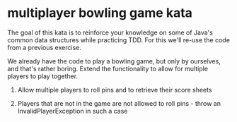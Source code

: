 # multiplayer bowling game kata

The goal of this kata is to reinforce your knowledge on some of Java's common data structures while practicing TDD. For this we'll re-use the code from a previous exercise.

We already have the code to play a bowling game, but only by ourselves, and that's rather boring. Extend the functionality to allow for
multiple players to play together.

1. Allow multiple players to roll pins and to retrieve their score sheets

2. Players that are not in the game are not allowed to roll pins - throw an InvalidPlayerException in such a case
